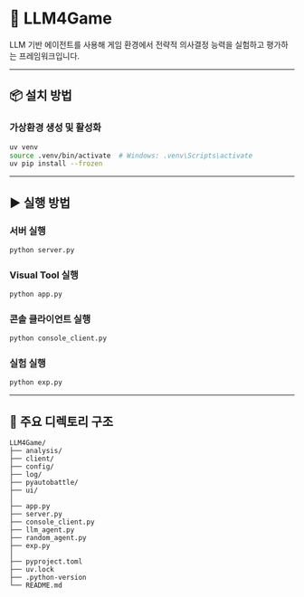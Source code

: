 # 🧠 LLM4Game

LLM 기반 에이전트를 사용해 게임 환경에서 전략적 의사결정 능력을 실험하고 평가하는 프레임워크입니다.

---

## 📦 설치 방법

### 가상환경 생성 및 활성화

```bash
uv venv
source .venv/bin/activate  # Windows: .venv\Scripts\activate
uv pip install --frozen
```

---

## ▶️ 실행 방법

### 서버 실행

```bash
python server.py
```

### Visual Tool 실행

```bash
python app.py
```

### 콘솔 클라이언트 실행

```bash
python console_client.py
```

### 실험 실행

```bash
python exp.py
```

---

## 📂 주요 디렉토리 구조

```
LLM4Game/
├── analysis/     
├── client/       
├── config/       
├── log/          
├── pyautobattle/ 
├── ui/           
│
├── app.py           
├── server.py        
├── console_client.py
├── llm_agent.py     
├── random_agent.py  
├── exp.py           
│
├── pyproject.toml  
├── uv.lock         
├── .python-version 
└── README.md       
```